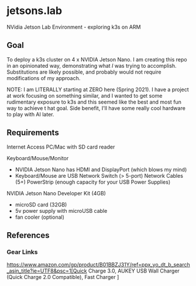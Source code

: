 # jetsons.lab
NVidia Jetson Lab Environment - exploring k3s on ARM

## Goal
To deploy a k3s cluster on 4 x NVIDIA Jetson Nano.
I am creating this repo in an opinionated way, demonstrating what *I* was trying to accomplish.  Substitutions are
 likely possible, and probably would not require modifications of my approach.

NOTE:  I am LITERALLY starting at ZERO here (Spring 2021).  I have a project at work focusing on something similar, and I wanted to get some rudimentary exposure to k3s and this seemed like the best and most fun way to achieve t
hat goal.  Side benefit, I'll have some really cool hardware to play with AI later.


## Requirements
Internet Access
PC/Mac with SD card reader

Keyboard/Mouse/Monitor
- NVIDIA Jetson Nano has HDMI and DisplayPort (which blows my mind)
- Keyboard/Mouse are USB
Network Switch (> 5-port)
Network Cables (5+)
PowerStrip (enough capacity for your USB Power Supplies)

NVIDIA Jetson Nano Developer Kit (4GB)
- microSD card (32GB)
- 5v power supply with microUSB cable
- fan cooler (optional)



## References

### Gear Links
https://www.amazon.com/gp/product/B01BBZJ31Y/ref=ppx_yo_dt_b_search_asin_title?ie=UTF8&psc=1[Quick Charge 3.0, AUKEY USB Wall Charger (Quick Charge 2.0 Compatible), Fast Charger ]
